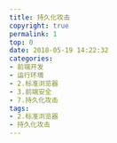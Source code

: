 ```yaml
---
title: 持久化攻击
copyright: true
permalink: 1
top: 0
date: 2018-05-19 14:22:32
categories:
- 前端开发
- 运行环境
- 2.标准浏览器
- 3.前端安全
- 7.持久化攻击
tags:
- 2.标准浏览器
- 持久化攻击
---
```

